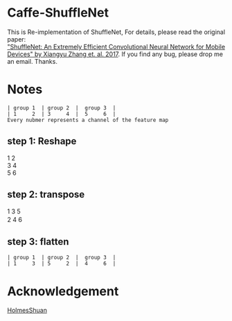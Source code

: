 # Caffe-ShuffleNet
This is Re-implementation of ShuffleNet, For details, please read the original paper:  
["ShuffleNet: An Extremely Efficient Convolutional
Neural Network for Mobile Devices" by Xiangyu Zhang et. al. 2017](https://arxiv.org/pdf/1707.01083.pdf). If you find any bug, please drop me an email. Thanks.

# Notes  
    | group 1  | group 2  |  group 3  |
    | 1     2  | 3     4  |  5     6  |  
    Every nubmer represents a channel of the feature map
## step 1: Reshape  
1  2  
3  4   
5  6 
## step 2: transpose  
1 3 5  
2 4 6　　
## step 3: flatten  
    | group 1  | group 2  |  group 3  |
    | 1     3  | 5     2  |  4     6  |  

# Acknowledgement  
[HolmesShuan](https://github.com/HolmesShuan)
